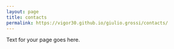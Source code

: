 ```yaml
---
layout: page
title: contacts
permalink: https://vigor30.github.io/giulio.grossi/contacts/
---
```


Text for your page goes here.
